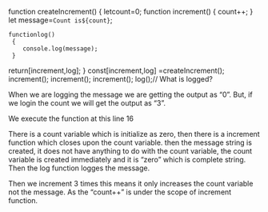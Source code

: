 function createIncrement()
 {
    letcount=0;
    function increment()
     {
        count++;
    }
 let message=`Count is${count}`; 
    
    functionlog()
     {
        console.log(message);
     }
  return[increment,log];
 }
    const[increment,log] =createIncrement();
    increment();
    increment();
    increment();
    log();// What is logged?

When we are logging the message we are getting the output as “0”.
But, if we login the count we will get the output as “3”.

We execute the function at this line 16

There is a count variable which is initialize as zero, then there is a increment function which closes upon the count variable.
then the message  string is created, it does not have anything to do with the count variable, the count variable is created immediately and it is “zero” which is complete string.
Then the log function logges the message.

Then we increment 3 times this means it only increases the count variable not the message.
As the “count++” is under the scope of increment function.


